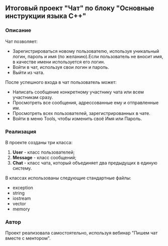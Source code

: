 ﻿## Итоговый проект "Чат" по блоку "Основные инструкции языка C++"
### Описание
Чат позволяет:
- Зарегистрироваться новому пользователю, используя уникальный логин, пароль и имя (по желанию).Если пользователь не вносит имя, в качестве имени используется его логин.
- Войти в чат, используя свои логин и пароль.
- Выйти из чата.

После успешного входа в чат пользователь может:
- Написать сообщение конкретному участнику чата или всем участникам сразу.
- Просмотреть все сообщения, адрессованные ему и отправленные им.
- Просмотреть всех пользователей, зарегистрированных в чате.
- Войти в меню Tools, чтобы изменить своё Имя или Пароль.

### Реализация
В проекте созданы три класса:
1. **User** - класс пользователей;
2. **Message** - класс сообщений;
3. **Chat** - класс чата, который объединяет два предыдущих в единую систему.

В классах использованы следующие стандартные файлы:
- exception
- string
- iostream
- vector
- memory

### Автор
Проект реализовала самостоятельно, используя вебинар "Пишем чат вместе с ментором".


